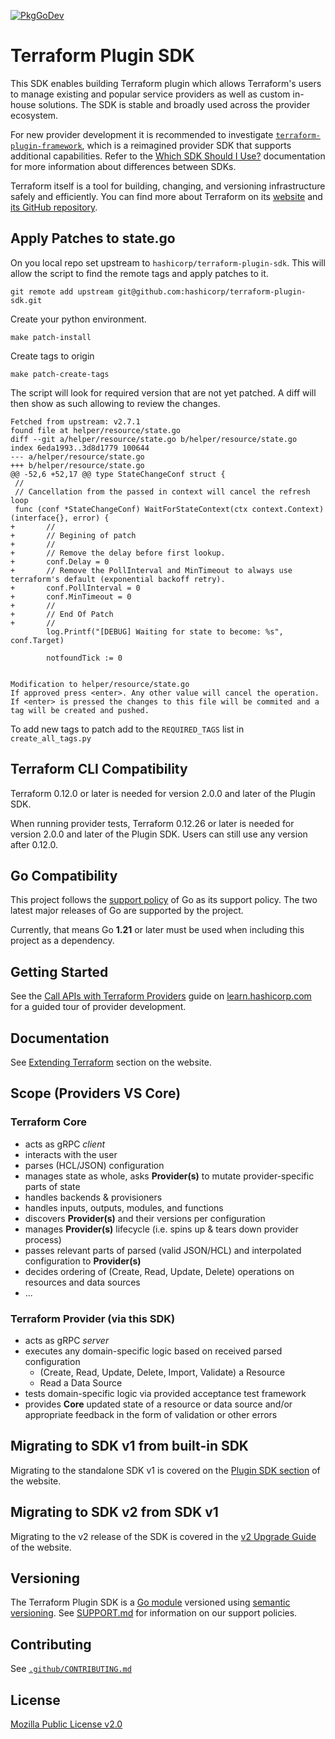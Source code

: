 [![PkgGoDev](https://pkg.go.dev/badge/github.com/hashicorp/terraform-plugin-sdk/v2)](https://pkg.go.dev/github.com/hashicorp/terraform-plugin-sdk/v2)

# Terraform Plugin SDK

This SDK enables building Terraform plugin which allows Terraform's users to manage existing and popular service providers as well as custom in-house solutions. The SDK is stable and broadly used across the provider ecosystem.

For new provider development it is recommended to investigate [`terraform-plugin-framework`](https://github.com/hashicorp/terraform-plugin-framework), which is a reimagined provider SDK that supports additional capabilities. Refer to the [Which SDK Should I Use?](https://terraform.io/docs/plugin/which-sdk.html) documentation for more information about differences between SDKs.

Terraform itself is a tool for building, changing, and versioning infrastructure safely and efficiently. You can find more about Terraform on its [website](https://www.terraform.io) and [its GitHub repository](https://github.com/hashicorp/terraform).


## Apply Patches to state.go

On you local repo set upstream to `hashicorp/terraform-plugin-sdk`.
This will allow the script to find the remote tags and apply patches to it.

```shell
git remote add upstream git@github.com:hashicorp/terraform-plugin-sdk.git
```

Create your python environment.

```shell
make patch-install
```

Create tags to origin

```shell
make patch-create-tags
```

The script will look for required version that are not yet patched.
A diff will then show as such allowing to review the changes.
```shell
Fetched from upstream: v2.7.1
found file at helper/resource/state.go
diff --git a/helper/resource/state.go b/helper/resource/state.go
index 6eda1993..3d8d1779 100644
--- a/helper/resource/state.go
+++ b/helper/resource/state.go
@@ -52,6 +52,17 @@ type StateChangeConf struct {
 //
 // Cancellation from the passed in context will cancel the refresh loop
 func (conf *StateChangeConf) WaitForStateContext(ctx context.Context) (interface{}, error) {
+       //
+       // Begining of patch
+       // 
+       // Remove the delay before first lookup.
+       conf.Delay = 0
+       // Remove the PollInterval and MinTimeout to always use terraform's default (exponential backoff retry).
+       conf.PollInterval = 0
+       conf.MinTimeout = 0
+       //
+       // End Of Patch
+       //
        log.Printf("[DEBUG] Waiting for state to become: %s", conf.Target)
 
        notfoundTick := 0


Modification to helper/resource/state.go
If approved press <enter>. Any other value will cancel the operation.
If <enter> is pressed the changes to this file will be commited and a tag will be created and pushed.
```

To add new tags to patch add to the `REQUIRED_TAGS` list in `create_all_tags.py`

## Terraform CLI Compatibility

Terraform 0.12.0 or later is needed for version 2.0.0 and later of the Plugin SDK.

When running provider tests, Terraform 0.12.26 or later is needed for version 2.0.0 and later of the Plugin SDK. Users can still use any version after 0.12.0.

## Go Compatibility

This project follows the [support policy](https://golang.org/doc/devel/release.html#policy) of Go as its support policy. The two latest major releases of Go are supported by the project.

Currently, that means Go **1.21** or later must be used when including this project as a dependency.

## Getting Started

See the [Call APIs with Terraform Providers](https://learn.hashicorp.com/collections/terraform/providers) guide on [learn.hashicorp.com](https://learn.hashicorp.com) for a guided tour of provider development.

## Documentation

See [Extending Terraform](https://www.terraform.io/docs/extend/index.html) section on the website.

## Scope (Providers VS Core)

### Terraform Core

 - acts as gRPC _client_
 - interacts with the user
 - parses (HCL/JSON) configuration
 - manages state as whole, asks **Provider(s)** to mutate provider-specific parts of state
 - handles backends & provisioners
 - handles inputs, outputs, modules, and functions
 - discovers **Provider(s)** and their versions per configuration
 - manages **Provider(s)** lifecycle (i.e. spins up & tears down provider process)
 - passes relevant parts of parsed (valid JSON/HCL) and interpolated configuration to **Provider(s)**
 - decides ordering of (Create, Read, Update, Delete) operations on resources and data sources
 - ...

### Terraform Provider (via this SDK)

 - acts as gRPC _server_
 - executes any domain-specific logic based on received parsed configuration
   - (Create, Read, Update, Delete, Import, Validate) a Resource
   - Read a Data Source
 - tests domain-specific logic via provided acceptance test framework
 - provides **Core** updated state of a resource or data source and/or appropriate feedback in the form of validation or other errors

## Migrating to SDK v1 from built-in SDK

Migrating to the standalone SDK v1 is covered on the [Plugin SDK section](https://www.terraform.io/docs/extend/guides/v1-upgrade-guide.html) of the website.

## Migrating to SDK v2 from SDK v1

Migrating to the v2 release of the SDK is covered in the [v2 Upgrade Guide](https://www.terraform.io/docs/extend/guides/v2-upgrade-guide.html) of the website.

## Versioning

The Terraform Plugin SDK is a [Go module](https://github.com/golang/go/wiki/Modules) versioned using [semantic versioning](https://semver.org/). See [SUPPORT.md](https://github.com/hashicorp/terraform-plugin-sdk/blob/main/SUPPORT.md) for information on our support policies.

## Contributing

See [`.github/CONTRIBUTING.md`](https://github.com/hashicorp/terraform-plugin-sdk/blob/main/.github/CONTRIBUTING.md)

## License

[Mozilla Public License v2.0](https://github.com/hashicorp/terraform-plugin-sdk/blob/main/LICENSE)
